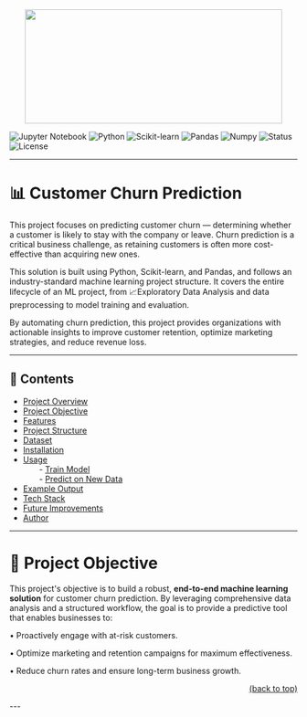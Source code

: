 <div align="center">
 <img src="https://github.com/Tanuja7897/Customer_Churn_Prediction/blob/main/assets/Visualizing_Data_Growth_Animation1-ezgif.com-video-to-gif-converter.gif" height="200" width="450">
</div>

![Jupyter Notebook](https://img.shields.io/badge/Jupyter-Notebook-orange?style=for-the-badge&logo=jupyter&logoColor=white)  ![Python](https://img.shields.io/badge/Python-3.10%2B-3776AB?style=for-the-badge&logo=python&logoColor=white)  ![Scikit-learn](https://img.shields.io/badge/Scikit--learn-ML%20Pipeline-F7931E?style=for-the-badge&logo=scikit-learn&logoColor=white)  ![Pandas](https://img.shields.io/badge/Pandas-Data%20Analysis-150458?style=for-the-badge&logo=pandas&logoColor=white)  ![Numpy](https://img.shields.io/badge/NumPy-Scientific%20Computing-013243?style=for-the-badge&logo=numpy&logoColor=white)  ![Status](https://img.shields.io/badge/Status-Active-success?style=for-the-badge)  ![License](https://img.shields.io/badge/License-MIT-green?style=for-the-badge) 

---

# 📊 Customer Churn Prediction
This project focuses on predicting customer churn — determining whether a customer is likely to stay with the company or leave. Churn prediction is a critical business challenge, as retaining customers is often more cost-effective than acquiring new ones.

This solution is built using Python, Scikit-learn, and Pandas, and follows an industry-standard machine learning project structure. 
It covers the entire lifecycle of an ML project, from 📈Exploratory Data Analysis and data preprocessing to model training and evaluation.

By automating churn prediction, this project provides organizations with actionable insights to improve customer retention, optimize marketing strategies, and reduce revenue loss.

---

## 📑 Contents
 
- [Project Overview](#-Customer-Churn-Prediction)
- [Project Objective](#-Project-Objective)
- [Features](#-features)  
- [Project Structure](#-project-structure)  
- [Dataset](#-dataset)  
- [Installation](#️-installation)  
- [Usage](#-usage)  
  - [Train Model](#train-model)  
  - [Predict on New Data](#predict-on-new-data)  
- [Example Output](#-example-output)  
- [Tech Stack](#-tech-stack)  
- [Future Improvements](#-future-improvements)  
- [Author](#-author)  

---
# 🎯 Project Objective

This project's objective is to build a robust, **end-to-end machine learning solution** for customer churn prediction. By leveraging comprehensive data analysis and a structured workflow, the goal is to provide a predictive tool that enables businesses to:

• Proactively engage with at-risk customers.

• Optimize marketing and retention campaigns for maximum effectiveness.

• Reduce churn rates and ensure long-term business growth.

<p align="right">
  <a href="#-Customer-Churn-Prediction">
    (back to top)
  </a>
</p>                                                                                                                           
---                                                                                                                           


